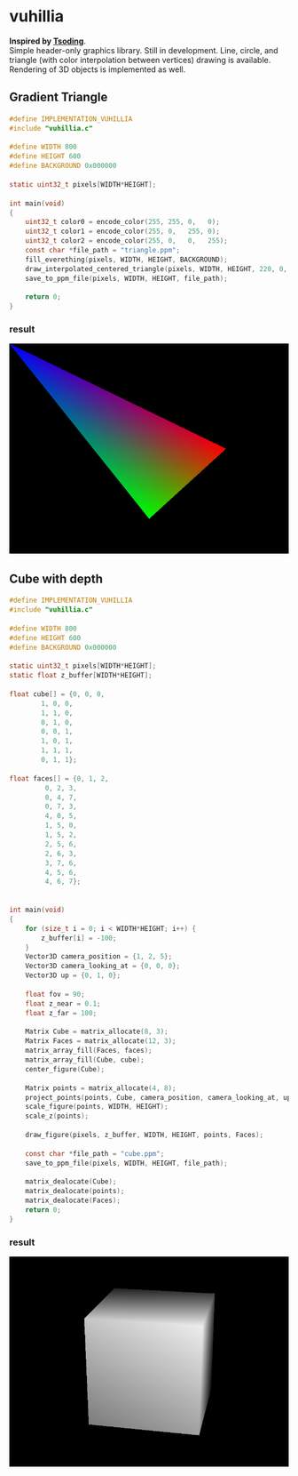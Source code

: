 # vuhillia
**Inspired by [Tsoding](https://github.com/tsoding)**.<br >Simple header-only graphics library. Still in development. Line, circle, and triangle (with color interpolation between vertices) drawing is available. Rendering of 3D objects is implemented as well. 

## Gradient Triangle
```c
#define IMPLEMENTATION_VUHILLIA
#include "vuhillia.c"

#define WIDTH 800
#define HEIGHT 600
#define BACKGROUND 0x000000

static uint32_t pixels[WIDTH*HEIGHT];

int main(void)
{
	uint32_t color0 = encode_color(255, 255, 0,   0);
	uint32_t color1 = encode_color(255, 0,   255, 0);
	uint32_t color2 = encode_color(255, 0,   0,   255);
	const char *file_path = "triangle.ppm";
	fill_everething(pixels, WIDTH, HEIGHT, BACKGROUND);
	draw_interpolated_centered_triangle(pixels, WIDTH, HEIGHT, 220, 0, 0, -200, -400, 300, color0, color1, color2);
	save_to_ppm_file(pixels, WIDTH, HEIGHT, file_path);

	return 0;
}
```

### result
![alt text](https://github.com/tubulocristate/vuhillia/blob/main/triangle.jpg?raw=true)

## Cube with depth
```c
#define IMPLEMENTATION_VUHILLIA
#include "vuhillia.c"

#define WIDTH 800
#define HEIGHT 600
#define BACKGROUND 0x000000

static uint32_t pixels[WIDTH*HEIGHT];
static float z_buffer[WIDTH*HEIGHT];

float cube[] = {0, 0, 0,
		1, 0, 0,
		1, 1, 0,
		0, 1, 0,
		0, 0, 1,
		1, 0, 1,
		1, 1, 1,
		0, 1, 1};

float faces[] = {0, 1, 2,
		 0, 2, 3,
		 0, 4, 7,
		 0, 7, 3,
		 4, 0, 5,
		 1, 5, 0,
		 1, 5, 2,
		 2, 5, 6,
		 2, 6, 3,
		 3, 7, 6,
		 4, 5, 6,
		 4, 6, 7};


int main(void)
{
	for (size_t i = 0; i < WIDTH*HEIGHT; i++) {
		z_buffer[i] = -100;
	}
	Vector3D camera_position = {1, 2, 5};
	Vector3D camera_looking_at = {0, 0, 0};
	Vector3D up = {0, 1, 0};
	
	float fov = 90;
	float z_near = 0.1;
	float z_far = 100;

	Matrix Cube = matrix_allocate(8, 3); 
	Matrix Faces = matrix_allocate(12, 3);
	matrix_array_fill(Faces, faces);
	matrix_array_fill(Cube, cube);
	center_figure(Cube);

	Matrix points = matrix_allocate(4, 8);
	project_points(points, Cube, camera_position, camera_looking_at, up, fov, z_near, z_far);
	scale_figure(points, WIDTH, HEIGHT);	
	scale_z(points);
	
	draw_figure(pixels, z_buffer, WIDTH, HEIGHT, points, Faces);

	const char *file_path = "cube.ppm";
	save_to_ppm_file(pixels, WIDTH, HEIGHT, file_path);
	
	matrix_dealocate(Cube);
	matrix_dealocate(points);
	matrix_dealocate(Faces);
	return 0;
}
```
### result
![alt text](https://github.com/tubulocristate/vuhillia/blob/main/cube.jpg?raw=true)

